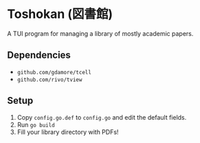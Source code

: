 # Toshokan (図書館)

A TUI program for managing a library of mostly academic papers.

## Dependencies

- `github.com/gdamore/tcell`
- `github.com/rivo/tview`

## Setup

1. Copy `config.go.def` to `config.go` and edit the default fields.
2. Run `go build`
3. Fill your library directory with PDFs!

